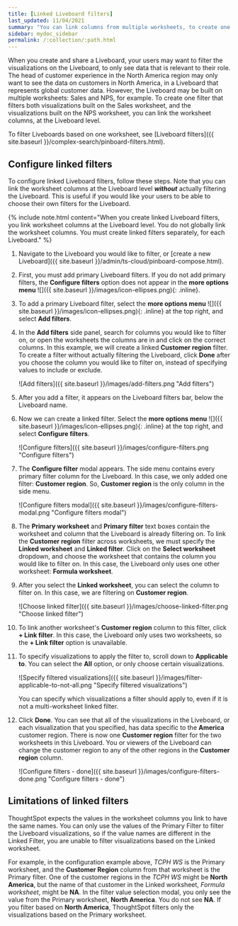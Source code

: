 ```yaml
---
title: [Linked Liveboard filters]
last_updated: 11/04/2021
summary: "You can link columns from multiple worksheets, to create one Liveboard filter for visualizations that come from different worksheets."
sidebar: mydoc_sidebar
permalink: /:collection/:path.html
---
```

When you create and share a Liveboard, your users may want to filter the visualizations on the Liveboard, to only see data that is relevant to their role. The head of customer experience in the North America region may only want to see the data on customers in North America, in a Liveboard that represents global customer data. However, the Liveboard may be built on multiple worksheets: Sales and NPS, for example. To create one filter that filters both visualizations built on the Sales worksheet, and the visualizations built on the NPS worksheet, you can link the worksheet columns, at the Liveboard level.

To filter Liveboards based on one worksheet, see [Liveboard filters]({{ site.baseurl }}/complex-search/pinboard-filters.html).

## Configure linked filters
To configure linked Liveboard filters, follow these steps. Note that you can link the worksheet columns at the Liveboard level ***without*** actually filtering the Liveboard. This is useful if you would like your users to be able to choose their own filters for the Liveboard.

{% include note.html content="When you create linked Liveboard filters, you link worksheet columns at the Liveboard level. You do not globally link the worksheet columns. You must create linked filters separately, for each Liveboard." %}

1. Navigate to the Liveboard you would like to filter, or [create a new Liveboard]({{ site.baseurl }}/admin/ts-cloud/pinboard-compose.html).

2. First, you must add primary Liveboard filters. If you do not add primary filters, the **Configure filters** option does not appear in the **more options menu** ![]({{ site.baseurl }}/images/icon-ellipses.png){: .inline}.

3. To add a primary Liveboard filter, select the **more options menu** ![]({{ site.baseurl }}/images/icon-ellipses.png){: .inline} at the top right, and select **Add filters**.

4. In the **Add filters** side panel, search for columns you would like to filter on, or open the worksheets the columns are in and click on the correct columns. In this example, we will create a linked **Customer region** filter. To create a filter without actually filtering the Liveboard, click **Done** after you choose the column you would like to filter on, instead of specifying values to include or exclude.

    ![Add filters]({{ site.baseurl }}/images/add-filters.png "Add filters")

5. After you add a filter, it appears on the Liveboard filters bar, below the Liveboard name.

6. Now we can create a linked filter. Select the **more options menu** ![]({{ site.baseurl }}/images/icon-ellipses.png){: .inline} at the top right, and select **Configure filters**.

    ![Configure filters]({{ site.baseurl }}/images/configure-filters.png "Configure filters")

7. The **Configure filter** modal appears. The side menu contains every primary filter column for the Liveboard. In this case, we only added one filter: **Customer region**. So, **Customer region** is the only column in the side menu.

    ![Configure filters modal]({{ site.baseurl }}/images/configure-filters-modal.png "Configure filters modal")

8. The **Primary worksheet** and **Primary filter** text boxes contain the worksheet and column that the Liveboard is already filtering on. To link the **Customer region** filter across worksheets, we must specify the **Linked worksheet** and **Linked filter**. Click on the **Select worksheet** dropdown, and choose the worksheet that contains the column you would like to filter on. In this case, the Liveboard only uses one other worksheet: **Formula worksheet**.

9. After you select the **Linked worksheet**, you can select the column to filter on. In this case, we are filtering on **Customer region**.

    ![Choose linked filter]({{ site.baseurl }}/images/choose-linked-filter.png "Choose linked filter")

10. To link another worksheet's **Customer region** column to this filter, click **+ Link filter**. In this case, the Liveboard only uses two worksheets, so the **+ Link filter** option is unavailable.

11. To specify visualizations to apply the filter to, scroll down to **Applicable to**. You can select the **All** option, or only choose certain visualizations.

    ![Specify filtered visualizations]({{ site.baseurl }}/images/filter-applicable-to-not-all.png "Specify filtered visualizations")

    You can specify which visualizations a filter should apply to, even if it is not a multi-worksheet linked filter.

12. Click **Done**. You can see that all of the visualizations in the Liveboard, or each visualization that you specified, has data specific to the **America** customer region. There is now one **Customer region** filter for the two worksheets in this Liveboard. You or viewers of the Liveboard can change the customer region to any of the other regions in the **Customer region** column.

    ![Configure filters - done]({{ site.baseurl }}/images/configure-filters-done.png "Configure filters - done")

## Limitations of linked filters
ThoughtSpot expects the values in the worksheet columns you link to have the same names. You can only use the values of the Primary Filter to filter the Liveboard visualizations, so if the value names are different in the Linked Filter, you are unable to filter visualizations based on the Linked worksheet.

For example, in the configuration example above, *TCPH WS* is the Primary worksheet, and the **Customer Region** column from that worksheet is the Primary filter. One of the customer regions in the *TCPH WS* might be **North America**, but the name of that customer in the Linked worksheet, *Formula worksheet*, might be **NA**. In the filter value selection modal, you only see the value from the Primary worksheet, **North America**. You do not see **NA**. If you filter based on **North America**, ThoughtSpot filters only the visualizations based on the Primary worksheet.
